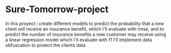 # Sure-Tomorrow-project
In this proyect i create different models to predict the probability that a new client will receive an insurance benefit, which I'll evaluate with rmse, and to predict the number of insurance benefits a new customer may receive using a linear regression model which I'll evaluate with f1
I'll implement data obfuscation to protect the clients data
